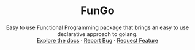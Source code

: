 <h1 align="center">FunGo</h1>

<p align="center">
    Easy to use Functional Programming package that brings an easy to use declarative approach to golang.
    <br/>
    <a href="https://github.com/Mathew-Estafanous/FunGo">Explore the docs</a>
    ·
    <a href="https://github.com/Mathew-Estafanous/FunGo/issues">Report Bug</a>
    ·
    <a href="https://github.com/Mathew-Estafanous/FunGo/issues">Request Feature</a>
</p>